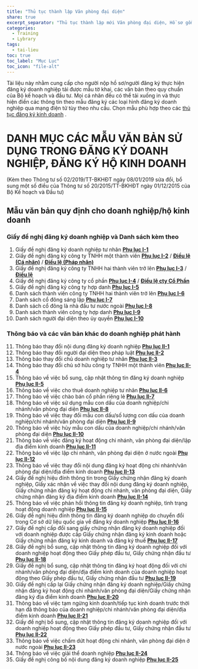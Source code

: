 ```yaml
---
title: "Thủ tục thành lập Văn phòng đại diện"
share: true
excerpt_separator: "Thủ tục thành lập mới Văn phòng đại diện, Hồ sơ gồm gì? Chi phí bao nhiêu? quy trình đăng ký..."
categories:
  - Training
  - Lybrary
tags:
  - tai-lieu
toc: true
toc_label: "Mục Lục"
toc_icon: "file-alt"
---
```


Tài liệu này nhằm cung cấp cho người nộp hồ sơ/người đăng ký thực hiện đăng ký doanh nghiệp tải được mẫu tờ khai, các văn bản theo quy chuẩn của Bộ kế hoạch và đầu tư. Mọi cá nhân đều có thể tải xuống in và thực hiện điền các thông tin theo mẫu đăng ký các loại hình đăng ký doanh nghiệp qua mạng điện tử tùy theo nhu cầu.
Chọn mẫu phù hợp theo các [thủ tục đăng ký kinh doanh](https://luatdangkykinhdoanh.com/tags/#thanhlapmoi) .

# DANH MỤC CÁC MẪU VĂN BẢN SỬ DỤNG TRONG  ĐĂNG KÝ DOANH NGHIỆP, ĐĂNG KÝ HỘ KINH DOANH

(Kèm theo Thông tư số 02/2019/TT-BKHĐT ngày 08/01/2019 sửa đổi, bổ sung một số điều của Thông tư số 20/2015/TT-BKHĐT ngày 01/12/2015 của Bộ Kế hoạch và Đầu tư) 

##   Mẫu văn bản quy định cho doanh nghiệp/hộ kinh doanh

### Giấy đề nghị đăng ký doanh nghiệp và Danh sách kèm theo
1. Giấy đề nghị đăng ký doanh nghiệp tư nhân  **[Phụ lục I-1](https://bit.ly/Phụ-lục-I-1)**
2.  Giấy đề nghị đăng ký công ty TNHH một thành viên  **[Phụ lục I-2](https://bit.ly/Phụ-lục-I-2)**  /  **[Điều lệ (Cá nhân)](https://bit.ly/Điều-lệ-Cá-nhân)** / **[Điều lệ (Pháp nhân)](https://bit.ly/Điều-lệ-Pháp-nhân)**
3. Giấy đề nghị đăng ký công ty TNHH hai thành viên trở lên **[Phụ lục I-3](https://bit.ly/Phụ-lục-I-3)** / **[Điều lệ](https://bit.ly/Điều-lệ)**
4. Giấy đề nghị đăng ký công ty cổ phần **[Phụ lục I-4](https://bit.ly/Phụ-lục-I-4)** / **[Điều lệ cty Cổ Phần](https://bit.ly/điều-lệ-cổ-phần)**
5. Giấy đề nghị đăng ký công ty hợp danh **[Phụ lục I-5](https://bit.ly/Phụ-lục-I-5)** 
6. Danh sách thành viên công ty TNHH hai thành viên trở lên **[Phụ lục I-6](https://bit.ly/Phụ-lục-I-6)**
7. Danh sách cổ đông sáng lập **[Phụ lục I-7](https://bit.ly/Phụ-lục-I-7)**
8. Danh sách cổ đông là nhà đầu tư nước ngoài  **[Phụ lục I-8](https://bit.ly/Phụ-lục-I-8)**
9. Danh sách thành viên công ty hợp danh **[Phụ lục I-9](https://bit.ly/Phụ-lục-I-9)**
10. Danh sách người đại diện theo ủy quyền  **[Phụ lục I-10](https://bit.ly/Phụ-lục-I-10)**
### Thông báo và các văn bản khác do doanh nghiệp phát hành
11. Thông báo thay đổi nội dung đăng ký doanh nghiệp **[Phụ lục II-1](https://bit.ly/Phụ-lục-II-1)**
12. Thông báo thay đổi người đại diện theo pháp luật **[Phụ lục II-2](https://bit.ly/Phụ-lục-II-2)**
13. Thông báo thay đổi chủ doanh nghiệp tư nhân **[Phụ lục II-3](https://bit.ly/Phụ-lục-II-3)**
14. Thông báo thay đổi chủ sở hữu công ty TNHH một thành viên **[Phụ lục II-4](https://bit.ly/Phụ-lục-II-4)**
15. Thông báo về việc bổ sung, cập nhật thông tin đăng ký doanh nghiệp **[Phụ lục II-5](https://bit.ly/Phụ-lục-II-5)**
16. Thông báo về việc cho thuê doanh nghiệp tư nhân **[Phụ lục II-6](https://bit.ly/Phụ-lục-II-6)**
17. Thông báo về việc chào bán cổ phần riêng lẻ **[Phụ lục II-7](https://bit.ly/Phụ-lục-II-7)**
18. Thông báo về việc sử dụng mẫu con dấu của doanh nghiệp/chi nhánh/văn phòng đại diện  **[Phụ lục II-8](https://bit.ly/Phụ-lục-II-08)**
19. Thông báo về việc thay đổi mẫu con dấu/số lượng con dấu của doanh nghiệp/chi nhánh/văn phòng đại diện **[Phụ lục II-9](https://bit.ly/Phụ-lục-II-09)**
20. Thông báo về việc hủy mẫu con dấu của doanh nghiệp/chi nhánh/văn phòng đại diện **[Phụ lục II-10](https://bit.ly/Phụ-lục-II-10)**
21. Thông báo về việc đăng ký hoạt động chi nhánh, văn phòng đại diện/lập địa điểm kinh doanh **[Phụ lục II-11](https://bit.ly/Phụ-lục-II-11)**
22. Thông báo về việc lập chi nhánh, văn phòng đại diện ở nước ngoài **[Phụ lục II-12](https://bit.ly/Phụ-lục-II-12)**
23. Thông báo về việc thay đổi nội dung đăng ký hoạt động chi nhánh/văn phòng đại diện/địa điểm kinh doanh **[Phụ lục II-13](https://bit.ly/Phụ-lục-II-13)**
24. Giấy đề nghị hiệu đính thông tin trong Giấy chứng nhận đăng ký doanh nghiệp, Giấy xác nhận về việc thay đổi nội dung đăng ký doanh nghiệp, Giấy chứng nhận đăng ký hoạt động chi nhánh, văn phòng đại diện, Giấy chứng nhận đăng ký địa điểm kinh doanh **[Phụ lục II-14](https://bit.ly/Phụ-lục-II-14)**
25. Thông báo về việc phản hồi thông tin đăng ký doanh nghiệp, tình trạng hoạt động doanh nghiệp **[Phụ lục II-15](https://bit.ly/Phụ-lục-II-15)**
26. Giấy đề nghị hiệu đính thông tin đăng ký doanh nghiệp do chuyển đổi trong Cơ sở dữ liệu quốc gia về đăng ký doanh nghiệp **[Phụ lục II-16](https://bit.ly/Phụ-lục-II-16)**
27. Giấy đề nghị cấp đổi sang giấy chứng nhận đăng ký doanh nghiệp đối với doanh nghiệp được cấp Giấy chứng nhận đăng ký kinh doanh hoặc Giấy chứng nhận đăng ký kinh doanh và đăng ký thuế **[Phụ lục II-17](https://bit.ly/Phụ-lục-II-17)**
28. Giấy đề nghị bổ sung, cập nhật thông tin đăng ký doanh nghiệp đối với doanh nghiệp hoạt động theo Giấy phép đầu tư, Giấy chứng nhận đầu tư **[Phụ lục II-18](https://bit.ly/Phụ-lục-II-18)**
29. Giấy đề nghị bổ sung, cập nhật thông tin đăng ký hoạt động đối với chi nhánh/văn phòng đại diện/địa điểm kinh doanh của doanh nghiệp hoạt động theo Giấy phép đầu tư, Giấy chứng nhận đầu tư **[Phụ lục II-19](https://bit.ly/Phụ-lục-II-19)**
30. Giấy đề nghị cấp lại Giấy chứng nhận đăng ký doanh nghiệp/Giấy chứng nhận đăng ký hoạt động chi nhánh/văn phòng đại diện/Giấy chứng nhận đăng ký địa điểm kinh doanh **[Phụ lục II-20](http://statis.dsp.vn/DPI/files/PH%E1%BB%A4%20L%E1%BB%A4C%20II-20.docx)**
31. Thông báo về việc tạm ngừng kinh doanh/tiếp tục kinh doanh trước thời hạn đã thông báo của doanh nghiệp/chi nhánh/văn phòng đại diện/địa điểm kinh doanh **[Phụ lục II-21](http://statis.dsp.vn/DPI/files/PH%E1%BB%A4%20L%E1%BB%A4C%20II-21.docx)**
32. Giấy đề nghị bổ sung, cập nhật thông tin đăng ký doanh nghiệp đối với doanh nghiệp hoạt động theo Giấy phép đầu tư, Giấy chứng nhận đầu tư **[Phụ lục II-22](http://statis.dsp.vn/DPI/files/PH%E1%BB%A4%20L%E1%BB%A4C%20II-22.docx)**
33. Thông báo về việc chấm dứt hoạt động chi nhánh, văn phòng đại diện ở nước ngoài **[Phụ lục II-23](http://statis.dsp.vn/DPI/files/PH%E1%BB%A4%20L%E1%BB%A4C%20II-23.docx)**
34. Thông báo về việc giải thể doanh nghiệp **[Phụ lục II-24](http://statis.dsp.vn/DPI/files/PH%E1%BB%A4%20L%E1%BB%A4C%20II-24.docx)**
35. Giấy đề nghị công bố nội dung đăng ký doanh nghiệp **[Phụ lục II-25](http://statis.dsp.vn/DPI/files/PH%E1%BB%A4%20L%E1%BB%A4C%20II-25.docx)**
